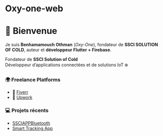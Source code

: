# Oxy-one-web
# 👋 Bienvenue
Je suis **Benhamamouch Othman** (*Oxy-One*), fondateur de **SSCI SOLUTION OF COLD**, auteur et **développeur Flutter + Firebase**.


Fondateur de **SSCI Solution of Cold**  
Développeur d’applications connectées et de solutions IoT ❄️

### 🌍 Freelance Platforms
- 🎯 [Fiverr](https://fr.fiverr.com/s/DB1eY47) 
- 💼 [Upwork](https://www.upwork.com/freelancers/~01fdca9e76e9892113?mp_source=share)

### 💻 Projets récents
- [SSCIAPPBluetooth](https://github.com/oxyone-cloud/SSCIAPPBluetooth)
- [Smart Tracking App](https://github.com/oxyone-cloud/smart-tracking)

